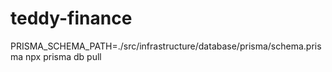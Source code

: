 # teddy-finance

PRISMA_SCHEMA_PATH=./src/infrastructure/database/prisma/schema.prisma npx prisma db pull